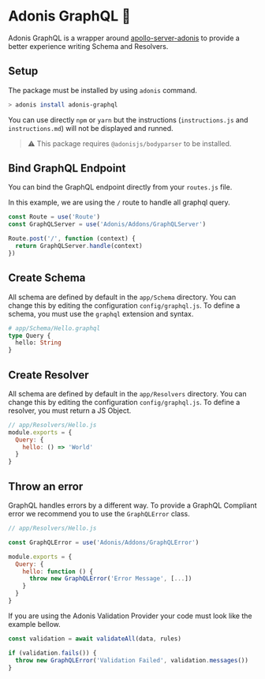 # Adonis GraphQL :rocket:

Adonis GraphQL is a wrapper around [apollo-server-adonis](https://github.com/apollographql/apollo-server/tree/master/packages/apollo-server-adonis) to provide a better experience writing Schema and Resolvers.

## Setup

The package must be installed by using `adonis` command.

```bash
> adonis install adonis-graphql
```

You can use directly `npm` or `yarn` but the instructions (`instructions.js` and `instructions.md`) will not be displayed and runned.

> :warning: This package requires `@adonisjs/bodyparser` to be installed.

## Bind GraphQL Endpoint

You can bind the GraphQL endpoint directly from your `routes.js` file.

In this example, we are using the `/` route to handle all graphql query.

```js
const Route = use('Route')
const GraphQLServer = use('Adonis/Addons/GraphQLServer')

Route.post('/', function (context) {
  return GraphQLServer.handle(context)
})
```

## Create Schema

All schema are defined by default in the `app/Schema` directory. You can change this by editing the configuration `config/graphql.js`.
To define a schema, you must use the `graphql` extension and syntax.

```graphql
# app/Schema/Hello.graphql
type Query {
  hello: String
}
```

## Create Resolver

All schema are defined by default in the `app/Resolvers` directory. You can change this by editing the configuration `config/graphql.js`.
To define a resolver, you must return a JS Object.

```js
// app/Resolvers/Hello.js
module.exports = {
  Query: {
    hello: () => 'World'
  }
}
```

## Throw an error

GraphQL handles errors by a different way.
To provide a GraphQL Compliant error we recommend you to use the `GraphQLError` class.

```js
// app/Resolvers/Hello.js

const GraphQLError = use('Adonis/Addons/GraphQLError')

module.exports = {
  Query: {
    hello: function () {
      throw new GraphQLError('Error Message', [...])
    }
  }
}
```

If you are using the Adonis Validation Provider your code must look like the example bellow.

```js
const validation = await validateAll(data, rules)

if (validation.fails()) {
  throw new GraphQLError('Validation Failed', validation.messages())
}
```
